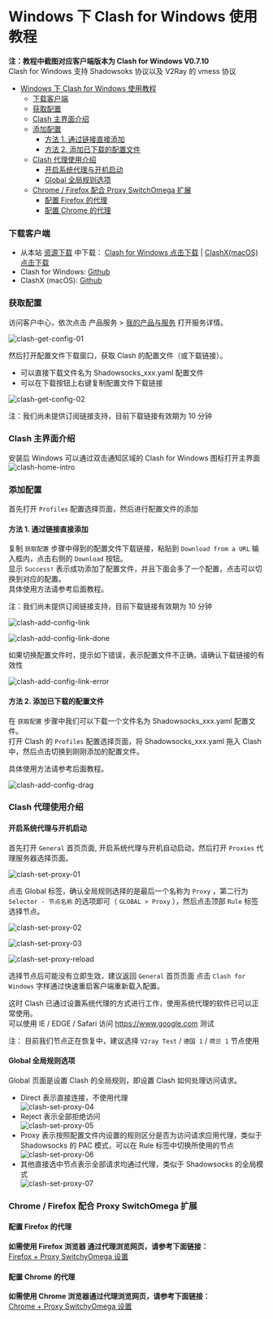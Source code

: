 # Windows 下 Clash for Windows 使用教程 
**注：教程中截图对应客户端版本为 Clash for Windows V0.7.10**   
Clash for Windows 支持 Shadowsoks 协议以及 V2Ray 的 vmess 协议

- [Windows 下 Clash for Windows 使用教程](#windows-下-clash-for-windows-使用教程)
    - [下载客户端](#下载客户端)
    - [获取配置](#获取配置)
    - [Clash 主界面介绍](#clash-主界面介绍)
    - [添加配置](#添加配置)
      - [方法 1. 通过链接直接添加](#方法-1-通过链接直接添加)
      - [方法 2. 添加已下载的配置文件](#方法-2-添加已下载的配置文件)
    - [Clash 代理使用介绍](#clash-代理使用介绍)
      - [开启系统代理与开机启动](#开启系统代理与开机启动)
      - [Global 全局规则选项](#global-全局规则选项)
    - [Chrome / Firefox 配合 Proxy SwitchOmega 扩展](#chrome--firefox-配合-proxy-switchomega-扩展)
      - [配置 Firefox 的代理](#配置-firefox-的代理)
      - [配置 Chrome 的代理](#配置-chrome-的代理)

### 下载客户端   
- 从本站 [资源下载](https://portal.shadowsocks.nl/download/category/5/V2Ray-.html) 中下载： [Clash for Windows 点击下载](https://portal.shadowsocks.nl/dl.php?type=d&id=85) | [ClashX(macOS) 点击下载](https://portal.shadowsocks.nl/dl.php?type=d&id=84)  
- Clash for Windows: [Github](https://github.com/Fndroid/clash_for_windows_pkg/releases)  
- ClashX (macOS): [Github](https://github.com/yichengchen/clashX/releases)

### 获取配置  

访问客户中心，依次点击 产品服务 > [我的产品与服务](https://portal.shadowsocks.nl/clientarea.php?action=services
) 打开服务详情。  


![clash-get-config-01](../../assets/images/clash/clash-get-config-01.png)

然后打开配置文件下载窗口，获取 Clash 的配置文件（或下载链接）。   
- 可以直接下载文件名为 Shadowsocks_xxx.yaml 配置文件
- 可以在下载按钮上右键复制配置文件下载链接  

![clash-get-config-02](../../assets/images/clash/clash-get-config-02.png)

注：我们尚未提供订阅链接支持，目前下载链接有效期为 10 分钟

### Clash 主界面介绍
安装后 Windows 可以通过双击通知区域的 Clash for Windows 图标打开主界面  
![clash-home-intro](../../assets/images/clash/clash-home-intro.png)


### 添加配置   
首先打开 `Profiles` 配置选择页面，然后进行配置文件的添加
#### 方法 1. 通过链接直接添加
复制 `获取配置` 步骤中得到的配置文件下载链接，粘贴到 `Download from a URL` 输入框内，点击右侧的 `Download` 按钮。  
显示 `Success!` 表示成功添加了配置文件，并且下面会多了一个配置，点击可以切换到对应的配置。  
具体使用方法请参考后面教程。  

注：我们尚未提供订阅链接支持，目前下载链接有效期为 10 分钟  

![clash-add-config-link](../../assets/images/clash/clash-add-config-link.png)  

![clash-add-config-link-done](../../assets/images/clash/clash-add-config-link-done.png)

如果切换配置文件时，提示如下错误，表示配置文件不正确，请确认下载链接的有效性  

![clash-add-config-link-error](../../assets/images/clash/clash-add-config-link-error.png)


#### 方法  2. 添加已下载的配置文件  
在 `获取配置` 步骤中我们可以下载一个文件名为 Shadowsocks_xxx.yaml 配置文件。  
打开 Clash 的 `Profiles` 配置选择页面，将 Shadowsocks_xxx.yaml 拖入 Clash 中，然后点击切换到刚刚添加的配置文件。   

具体使用方法请参考后面教程。

![clash-add-config-drag](../../assets/images/clash/clash-add-config-drag.gif)  

### Clash 代理使用介绍

#### 开启系统代理与开机启动  
首先打开 `General` 首页页面, 开启系统代理与开机自动启动，然后打开 `Proxies` 代理服务器选择页面。  

![clash-set-proxy-01](../../assets/images/clash/clash-set-proxy-01.png)   

点击 Global 标签，确认全局规则选择的是最后一个名称为 `Proxy` ，第二行为 `Selector - 节点名称` 的选项即可（ `GLOBAL > Proxy` ），然后点击顶部 `Rule` 标签选择节点。  

![clash-set-proxy-02](../../assets/images/clash/clash-set-proxy-02.png)    

![clash-set-proxy-03](../../assets/images/clash/clash-set-proxy-03.png)

![clash-set-proxy-reload](../../assets/images/clash/clash-set-proxy-reload.png)

选择节点后可能没有立即生效，建议返回 `General` 首页页面 点击 `Clash for Windows` 字样通过快速重启客户端重新载入配置。  

这时 Clash 已通过设置系统代理的方式进行工作，使用系统代理的软件已可以正常使用。  
可以使用 IE / EDGE / Safari 访问 https://www.google.com 测试  

注： 目前我们节点正在恢复中，建议选择 `V2ray Test` / `德国 1` / `荷兰 1` 节点使用

#### Global 全局规则选项  
Global 页面是设置 Clash 的全局规则，即设置 Clash 如何处理访问请求。
- Direct 表示直接连接，不使用代理    
![clash-set-proxy-04](../../assets/images/clash/clash-set-proxy-04.png)  
- Reject 表示全部拒绝访问   
![clash-set-proxy-05](../../assets/images/clash/clash-set-proxy-05.png)    
- Proxy 表示按照配置文件内设置的规则区分是否为访问请求应用代理，类似于 Shadowsocks 的 PAC 模式，可以在 Rule 标签中切换所使用的节点    
![clash-set-proxy-06](../../assets/images/clash/clash-set-proxy-06.png)  
- 其他直接选中节点表示全部请求均通过代理，类似于 Shadowsocks 的全局模式   
![clash-set-proxy-07](../../assets/images/clash/clash-set-proxy-07.png)  

### Chrome / Firefox 配合 Proxy SwitchOmega 扩展
#### 	配置 Firefox 的代理

**如需使用 Firefox 浏览器	通过代理浏览网页，请参考下面链接：**  
[Firefox + Proxy SwitchyOmega 设置](../../zh_CN/browser/firefox-setup-guide.md)

#### 配置 Chrome 的代理

**如需使用 Chrome 浏览器通过代理浏览网页，请参考下面链接：**  
[Chrome + Proxy SwitchyOmega 设置](../../zh_CN/browser/chrome-setup-guide.md)
